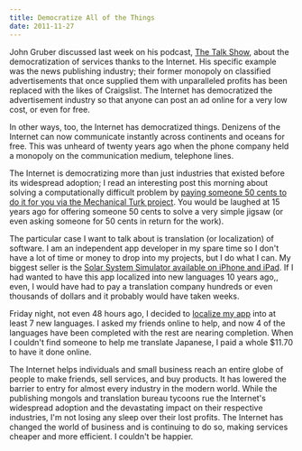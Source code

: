 ```yaml
---
title: Democratize All of the Things
date: 2011-11-27
---
```



John Gruber discussed last week on his podcast, [The Talk Show](http://5by5.tv/talkshow), about the democratization of services thanks to the Internet. His specific example was the news publishing industry; their former monopoly on classified advertisements that once supplied them with unparalleled profits has been replaced with the likes of Craigslist. The Internet has democratized the advertisement industry so that anyone can post an ad online for a very low cost, or even for free.

In other ways, too, the Internet has democratized things. Denizens of the Internet can now communicate instantly across continents and oceans for free. This was unheard of twenty years ago when the phone company held a monopoly on the communication medium, telephone lines.

The Internet is democratizing more than just industries that existed before its widespread adoption; I read an interesting post this morning about solving a computationally difficult problem by [paying someone 50 cents to do it for you via the Mechanical Turk project](http://code.recollect.com/post/13372390010/mechanical-turk-unshredder). You would be laughed at 15 years ago for offering someone 50 cents to solve a very simple jigsaw (or even asking someone for 50 cents in return for the work).

The particular case I want to talk about is translation (or localization) of software. I am an independent app developer in my spare time so I don't have a lot of time or money to drop into my projects, but I do what I can. My biggest seller is the [Solar System Simulator available on iPhone and iPad](http://itunes.apple.com/us/app/solar-system-simulation/id407799974?mt=8&ls=1). If I had wanted to have this app localized into new languages 10 years ago,, even, I would have had to pay a translation company hundreds or even thousands of dollars and it probably would have taken weeks.

Friday night, not even 48 hours ago, I decided to [localize my app](http://mygengo.com/string/p/solar-system-simulation-1) into at least 7 new languages. I asked my friends online to help, and now 4 of the languages have been completed with the rest are nearing completion. When I couldn't find someone to help me translate Japanese, I paid a whole $11.70 to have it done online.

The Internet helps individuals and small business reach an entire globe of people to make friends, sell services, and buy products. It has lowered the barrier to entry for almost every industry in the modern world. While the publishing mongols and translation bureau tycoons rue the Internet's widespread adoption and the&nbsp;devastating&nbsp;impact on their respective industries, I'm not losing any sleep over their lost profits. The Internet has changed the world of business and is continuing to do so, making services cheaper and more efficient. I couldn't be happier.


  